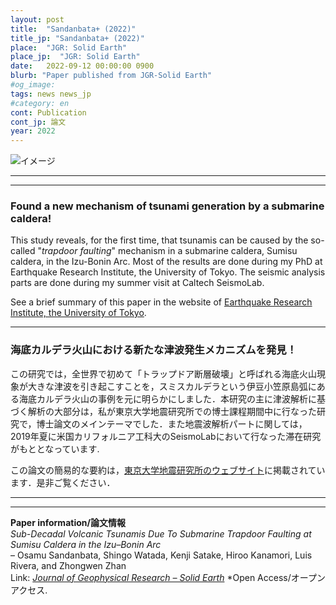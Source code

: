```yaml
---
layout: post
title:  "Sandanbata+ (2022)"
title_jp: "Sandanbata+ (2022)"
place:  "JGR: Solid Earth"
place_jp:  "JGR: Solid Earth"
date:   2022-09-12 00:00:00 0900
blurb: "Paper published from JGR-Solid Earth"
#og_image:
tags: news news_jp
#category: en
cont: Publication
cont_jp: 論文
year: 2022
---
```


![イメージ](../../../../../assets/mypaperimg/SDB+2022.png)

---
---
### Found a new mechanism of tsunami generation by a submarine caldera!
This study reveals, for the first time, that tsunamis can be caused by the so-called "*trapdoor faulting*" mechanism in a submarine caldera, Sumisu caldera, in the Izu-Bonin Arc. Most of the results are done during my PhD at Earthquake Research Institute, the University of Tokyo. The seismic analysis parts are done during my summer visit at Caltech SeismoLab.

See a brief summary of this paper in the website of [Earthquake Research Institute, the University of Tokyo](https://www.eri.u-tokyo.ac.jp/en/research/5323/).

---
### 海底カルデラ火山における新たな津波発生メカニズムを発見！
この研究では，全世界で初めて「トラップドア断層破壊」と呼ばれる海底火山現象が大きな津波を引き起こすことを，スミスカルデラという伊豆小笠原島弧にある海底カルデラ火山の事例を元に明らかにしました．本研究の主に津波解析に基づく解析の大部分は，私が東京大学地震研究所での博士課程期間中に行なった研究で，博士論文のメインテーマでした．また地震波解析パートに関しては，2019年夏に米国カリフォルニア工科大のSeismoLabにおいて行なった滞在研究がもととなっています.

この論文の簡易的な要約は，[東京大学地震研究所のウェブサイト](https://www.eri.u-tokyo.ac.jp/research/17626/)に掲載されています．是非ご覧ください．

---
---
**Paper information/論文情報** <br>
*Sub-Decadal Volcanic Tsunamis Due To Submarine Trapdoor Faulting at Sumisu Caldera in the Izu–Bonin Arc* <br>
– Osamu Sandanbata, Shingo Watada, Kenji Satake, Hiroo Kanamori, Luis Rivera, and Zhongwen Zhan
<br>
Link: [*Journal of Geophysical Research – Solid Earth*](https://doi.org/10.1029/2022JB024213) *Open Access/オープンアクセス.
